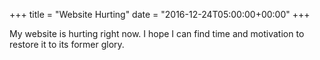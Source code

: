 +++
title = "Website Hurting"
date = "2016-12-24T05:00:00+00:00"
+++

My website is hurting right now. I hope I can find time and motivation to restore it to its former glory.
			